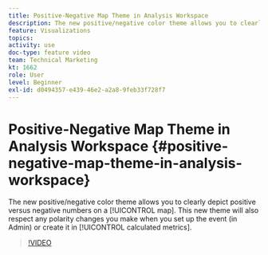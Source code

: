 ```yaml
---
title: Positive-Negative Map Theme in Analysis Workspace
description: The new positive/negative color theme allows you to clearly depict positive versus negative numbers on a map. This new theme will also respect any polarity changes you make when you set up the event (in Admin) or create it in calculated metrics.
feature: Visualizations
topics: 
activity: use
doc-type: feature video
team: Technical Marketing
kt: 1662
role: User
level: Beginner
exl-id: d0494357-e439-46e2-a2a8-9feb33f728f7
---
```

# Positive-Negative Map Theme in Analysis Workspace {#positive-negative-map-theme-in-analysis-workspace}

The new positive/negative color theme allows you to clearly depict positive versus negative numbers on a [!UICONTROL map]. This new theme will also respect any polarity changes you make when you set up the event (in Admin) or create it in [!UICONTROL calculated metrics].

>[!VIDEO](https://video.tv.adobe.com/v/23127/?quality=12)
